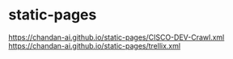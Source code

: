 # static-pages

https://chandan-ai.github.io/static-pages/CISCO-DEV-Crawl.xml
https://chandan-ai.github.io/static-pages/trellix.xml
